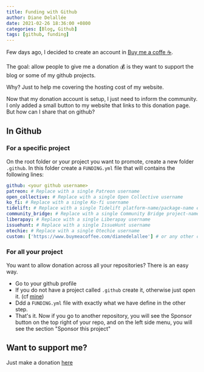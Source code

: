 ```yaml
---
title: Funding with Github
author: Diane Delallée
date: 2021-02-26 18:36:00 +0800
categories: [Blog, Github]
tags: [github, funding]
---
```


Few days ago, I decided to create an account in [Buy me a coffe ☕](https://www.buymeacoffee.com/). 

The goal: allow people to give me a donation 💰 is they want to support the blog or some of my github projects.

Why? Just to help me covering the hosting cost of my website.

Now that my donation account is setup, I just need to inform the community. I only added a small button to my website that
links to this donation page. But how can I share that on github?

## In Github

### For a specific project
On the root folder or your project you want to promote, create a new folder `.github`. In this folder create a `FUNDING.yml` file
that will contains the following lines: 

````yaml
github: <your github username>
patreon: # Replace with a single Patreon username
open_collective: # Replace with a single Open Collective username
ko_fi: # Replace with a single Ko-fi username
tidelift: # Replace with a single Tidelift platform-name/package-name e.g., npm/babel
community_bridge: # Replace with a single Community Bridge project-name e.g., cloud-foundry
liberapay: # Replace with a single Liberapay username
issuehunt: # Replace with a single IssueHunt username
otechie: # Replace with a single Otechie username
custom: ['https://www.buymeacoffee.com/dianedelallee'] # or any other custom website your want to redirect the user
````

### For all your project
You want to allow donation across all your repositories? There is an easy way.

* Go to your github profile
* If you do not have a project called `.github` create it, otherwise just open it. (cf [mine](https://github.com/dianedelallee/.github))
* Ddd a `FUNDING.yml`  file with exactly what we have define in the other step.
* That's it. Now if you go to another repository, you will see the Sponsor button on the top right of your repo, and
on the left side menu, you will see the section "Sponsor this project"


## Want to support me?

Just make a donation [here](https://www.buymeacoffee.com/dianedelallee)

